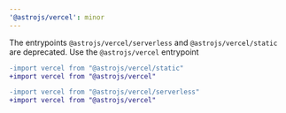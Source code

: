 ```yaml
---
'@astrojs/vercel': minor
---
```


The entrypoints `@astrojs/vercel/serverless` and `@astrojs/vercel/static` are deprecated. Use the `@astrojs/vercel` entrypoint 

```diff
-import vercel from "@astrojs/vercel/static"
+import vercel from "@astrojs/vercel"
```


```diff
-import vercel from "@astrojs/vercel/serverless"
+import vercel from "@astrojs/vercel"
```

